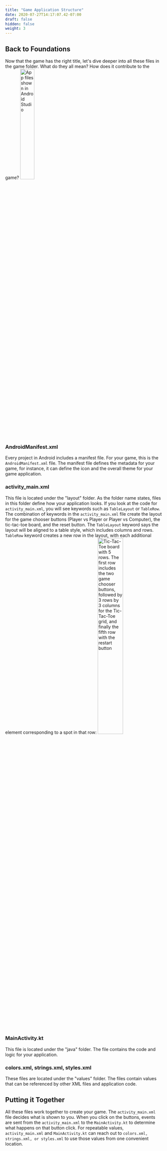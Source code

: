 ```yaml
---
title: "Game Application Structure"
date: 2020-07-27T14:17:07.42-07:00
draft: false
hidden: false
weight: 3
---
```


## Back to Foundations
Now that the game has the right title, let's dive deeper into all these files in the game folder. What do they all mean? How does it contribute to the game?
<img src="../resources/_gen/images/app_structure_files.png" height="30%" width="30%" title="Expanded view of application files" alt="App files shown in Android Studio"/>

### AndroidManifest.xml
Every project in Android includes a manifest file. For your game, this is the ```AndroidManifest.xml``` file. The manifest file defines the metadata for your game, for instance, it can define the icon and the overall theme for your game application.

### activity_main.xml
This file is located under the "layout" folder. As the folder name states, files in this folder define how your application looks. If you look at the code for ```activity_main.xml```, you will see keywords such as ```TableLayout``` or ```TableRow```. The combination of keywords in the ```activity_main.xml``` file create the layout for the game chooser buttons (Player vs Player or Player vs Computer), the tic-tac-toe board, and the reset button. The ```TableLayout``` keyword says the layout will be aligned to a table style, which includes columns and rows. ```TableRow``` keyword creates a new row in the layout, with each additional element corresponding to a spot in that row:
<img src="../resources/_gen/images/activity_main.png" height="40%" width="40%" title="Game board layout in rows" alt="Tic-Tac-Toe board with 5 rows. The first row includes the two game chooser buttons, followed by 3 rows by 3 columns for the Tic-Tac-Toe grid, and finally the fifth row with the restart button"/>

### MainActivity.kt
This file is located under the "java" folder. The file contains the code and logic for your application.

### colors.xml, strings.xml, styles.xml
These files are located under the "values" folder. The files contain values that can be referenced by other XML files and application code.

## Putting it Together
All these files work together to create your game. The ```activity_main.xml``` file decides what is shown to you. When you click on the buttons, events are sent from the ```activity_main.xml``` to the ```MainActivity.kt``` to determine what happens on that button click. For repeatable values, ```activity_main.xml``` and ```MainActivity.kt``` can reach out to ```colors.xml, strings.xml, or styles.xml``` to use those values from one convenient location.
